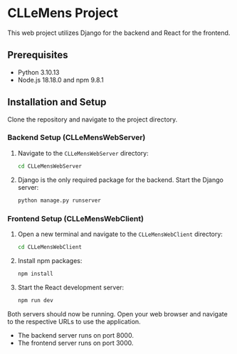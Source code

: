 # CLLeMens Project

This web project utilizes Django for the backend and React for the frontend.

## Prerequisites

- Python 3.10.13
- Node.js 18.18.0 and npm 9.8.1

## Installation and Setup

Clone the repository and navigate to the project directory.

### Backend Setup (CLLeMensWebServer)

1. Navigate to the `CLLeMensWebServer` directory:
    ```bash
    cd CLLeMensWebServer
    ```

2. Django is the only required package for the backend. Start the Django server:
    ```bash
    python manage.py runserver
    ```

### Frontend Setup (CLLeMensWebClient)

1. Open a new terminal and navigate to the `CLLeMensWebClient` directory:
    ```bash
    cd CLLeMensWebClient
    ```

2. Install npm packages:
    ```bash
    npm install
    ```

3. Start the React development server:
    ```bash
    npm run dev
    ```

Both servers should now be running. Open your web browser and navigate to the respective URLs to use the application.

- The backend server runs on port 8000.
- The frontend server runs on port 3000.
